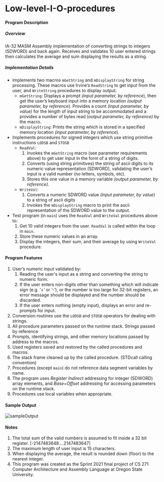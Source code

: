 # Low-level-I-O-procedures

#### **Program Description**
##### **Overview**

IA-32 MASM Assembly implementation of converting strings to integers (SDWORD) and back again.  Receives and validates 10 user entered strings then calculates the average and sum displaying the results as a string.

##### **Implementation Details** 
-   Implements two macros `mGetString` and `mDisplayString` for string processing. These macros use Irvine’s  `ReadString`  to get input from the user, and  `WriteString`  procedures to display output.
    -   `mGetString`: Displays a prompt  _(input parameter, by reference_), then get the user’s keyboard input into a memory location  _(output parameter, by reference_). Provides a count  _(input parameter, by value)_  for the length of input string to be accommodated and a provides a number of bytes read (_output parameter, by reference)_  by the macro.
    -   `mDisplayString`: Prints the string which is stored in a specified memory location  _(input parameter, by reference_).
-   Implements procedures for signed integers which use string primitive instructions `LODSB` and `STOSB`
    -   `ReadVal`:
        1.  Invokes the  `mGetString`  macro (see parameter requirements above) to get user input in the form of a string of digits.
        2.  Converts (using string primitives) the string of ascii digits to its numeric value representation (SDWORD), validating the user’s input is a valid number (no letters, symbols, etc).
        3.  Stores this one value in a memory variable  _(output parameter, by reference)._
    -   `WriteVal`:
        1.  Converts a numeric SDWORD value  _(input parameter, by value_)  to a string of ascii digits
        2.  Invokes the  `mDisplayString`  macro to print the ascii representation of the SDWORD value to the output.
-   Test program (in  `main`) uses the  `ReadVal`  and  `WriteVal`  procedures above to:
    1.  Get 10 valid integers from the user. `ReadVal`  is called within the loop in  `main`. 
    2.  Store these numeric values in an array.
    3.  Display the integers, their sum, and their average by using  `WriteVal`  procedure.


#### **Program Features**

1.  User’s numeric input validated by:
    1.  Reading the user's input as a string and converting the string to numeric form.
    2.  If the user enters non-digits other than something which will indicate sign (e.g. ‘+’ or ‘-‘), or the number is too large for 32-bit registers, an error message should be displayed and the number should be discarded.
    3.  If the user enters nothing (empty input), displays an error and re-prompts for input.
2.  Conversion routines  use the  `LODSB`  and  `STOSB`  operators for dealing with strings.
3.  All procedure parameters  passed on the runtime stack. Strings passed by reference
4.  Prompts, identifying strings, and other memory locations passed by address to the macros.
5.  Used registers  saved and restored by the called procedures and macros.
6.  The stack frame  cleaned up by the called procedure. (STDcall calling convention)
7.  Procedures (except  `main`)  do not reference data segment variables by name.
8.  The program  uses  _Register Indirect_  addressing for integer (SDWORD) array elements, and  _Base+Offset_  addressing for accessing parameters on the runtime stack.
9.  Procedures use local variables when appropriate. 

#### **Sample Output**
![sampleOutput](https://user-images.githubusercontent.com/66268023/121953163-d6b99200-cd22-11eb-8261-1a73b1be53f2.JPG)



#### **Notes**

1.  The total sum of the valid numbers is assumed to fit inside a 32 bit register. [-2147483648....2147483647]
2. The maximum length of user input is 15 characters.
3.  When displaying the average, the result is rounded down (floor) to the nearest integer.
4.  This program was created as the Sprint 2021 final project of CS 271 Computer Architecture and Assembly Language at Oregon State University.
